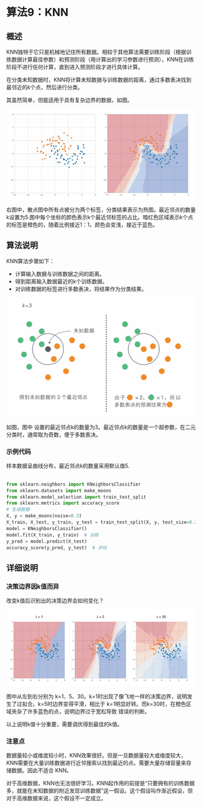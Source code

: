 # 算法9：KNN

## 概述

KNN独特于它只是机械地记住所有数据。相较于其他算法需要训练阶段（根据训练数据计算最佳参数）和预测阶段（用计算出的学习参数进行预测），KNN在训练阶段不进行任何计算，直到进入预测阶段才进行具体计算。  

在分类未知数据时，KNN将计算未知数据与训练数据的距离，通过多数表决找到最邻近的$k$个点，然后进行分类。

其虽然简单，但能适用于具有复杂边界的数据，如图。

![image.png](images/1.png)

右图中，散点图中所有点被分为两个标签，分类结果表示为热图。最近邻点的数量k设置为5.图中每个坐标的颜色表示k个最近邻标签的占比。暗红色区域表示k个点的标签是橙色的，随着比例接近1：1，颜色会变浅，接近于蓝色。  

## 算法说明

KNN算法步骤如下：  
* 计算输入数据与训练数据之间的距离。
* 得到距离输入数据最近的k个训练数据。
* 对训练数据的标签进行多数表决，将结果作为分类结果。

![image.png](images/2.png)

如图，图中 设置的最近邻点k的数量为3。最近邻点k的数量是一个超参数，在二元分类时，通常取为奇数，便于多数表决。  

### 示例代码

样本数据呈曲线分布，最近邻点k的数量采用默认值5.

``` python

from sklearn.neighbors import KNeighborsClassifier
from sklearn.datasets import make_moons
from sklearn.model_selection import train_test_split
from sklearn.metrics import accuracy_score
# 生成数据
X, y = make_moons(noise=0.3)
X_train, X_test, y_train, y_test = train_test_split(X, y, test_size=0.3)
model = KNeighborsClassifier()
model.fit(X_train, y_train)  # 训练
y_pred = model.predict(X_test)
accuracy_score(y_pred, y_test)  # 评估

```

## 详细说明

### 决策边界因k值而异

改变k值后识别出的决策边界会如何变化？

![image.png](images/3.png)

图中从左到右分别为 k=1、5、30。k=1时出现了像飞地一样的决策边界，说明发生了过拟合。k=5时边界变得平滑，相比于 k=1明显好转。而k=30时，在橙色区域夹杂了许多蓝色的点，说明边界过于宽松导致 错误的判断。  

以上说明k值十分重要，需要调优得到最佳的k值。  

### 注意点

数据量较小或维度较小时，KNN效果很好。但是一旦数据量较大或维度较大，KNN需要在大量训练数据进行近邻搜索以找到最近的点。需要大量存储容量来存储数据。因此不适合 KNN。  

对于高维数据，KNN也无法很好学习。KNN起作用的前提是“只要拥有的训练数据多，就能在未知数据的附近发现训练数据”这一假设。这个假设叫作渐近假设，但对于高维数据来说，这个假设不一定成立。